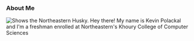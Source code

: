 ### About Me 
<picture>
  <source media="(prefers-color-scheme: dark)" srcset=https://static.wikia.nocookie.net/lolesports_gamepedia_en/images/c/c1/Northeastern_Universitylogo_square.png/revision/latest?cb=20201123185940>
  <source media="(prefers-color-scheme: light)" srcset=https://static.wikia.nocookie.net/lolesports_gamepedia_en/images/c/c1/Northeastern_Universitylogo_square.png/revision/latest?cb=20201123185940>
  <img alt="Shows the Northeastern Husky." src="https://static.wikia.nocookie.net/lolesports_gamepedia_en/images/c/c1/Northeastern_Universitylogo_square.png/revision/latest?cb=20201123185940">
</picture>
Hey there! My name is Kevin Polackal and I'm a freshman enrolled at Northeastern's Khoury College of Computer Sciences
<!--
**kevin-polackal/kevin-polackal** is a ✨ _special_ ✨ repository because its `README.md` (this file) appears on your GitHub profile.

Here are some ideas to get you started:

- 🔭 I’m currently working on ...
- 🌱 I’m currently learning ...
- 👯 I’m looking to collaborate on ...
- 🤔 I’m looking for help with ...
- 💬 Ask me about ...
- 📫 How to reach me: ...
- 😄 Pronouns: ...
- ⚡ Fun fact: ...
-->
